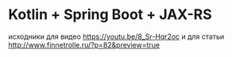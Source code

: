 # Kotlin + Spring Boot + JAX-RS 
исходники для видео https://youtu.be/8_Sr-Hqr2oc
и для статьи http://www.finnetrolle.ru/?p=82&preview=true